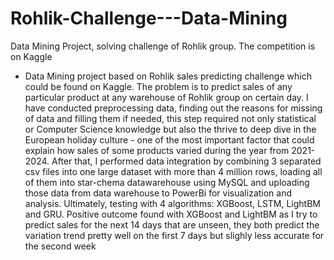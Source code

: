 # Rohlik-Challenge---Data-Mining
Data Mining Project, solving challenge of Rohlik group. The competition is on Kaggle

* Data Mining project based on Rohlik sales predicting challenge which could be found on Kaggle. The
problem is to predict sales of any particular product at any warehouse of Rohlik group on certain day.
I have conducted preprocessing data, finding out the reasons for missing of data and filling them if
needed, this step required not only statistical or Computer Science knowledge but also the thrive
to deep dive in the European holiday culture - one of the most important factor that could explain
how sales of some products varied during the year from 2021-2024. After that, I performed data
integration by combining 3 separated csv files into one large dataset with more than 4 million rows,
loading all of them into star-chema datawarehouse using MySQL and uploading those data from data
warehouse to PowerBi for visualization and analysis. Ultimately, testing with 4 algorithms: XGBoost,
LSTM, LightBM and GRU. Positive outcome found with XGBoost and LightBM as I try to predict
sales for the next 14 days that are unseen, they both predict the variation trend pretty well on the
first 7 days but slighly less accurate for the second week
